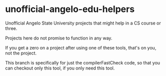 # unofficial-angelo-edu-helpers
Unofficial Angelo State University projects that might help in a CS course or three.

Projects here do not promise to function in any way. 

If you get a zero on a project after using one of these tools, that's on you, not the project.

This branch is specifically for just the compilerFastCheck code, so that you can checkout only this tool, if you only need this tool.
